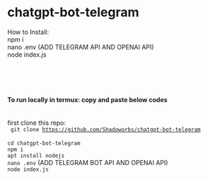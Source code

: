# chatgpt-bot-telegram
How to Install: <BR>
npm i <BR>
nano .env (ADD TELEGRAM API AND OPENAI API) <BR>
node index.js

<BR><BR><BR>

#### To run locally in termux: copy and paste below codes <BR> <BR>
first clone this repo:<BR>
<code> git clone https://github.com/Shadoworbs/chatgpt-bot-telegram </code> <BR>
`cd chatgpt-bot-telegram` <BR>
`npm i` <BR>
`apt install nodejs` <BR>
`nano .env` (ADD TELEGRAM BOT API AND OPENAI API) <BR>
`node index.js`
